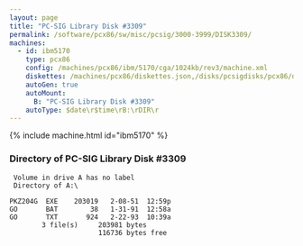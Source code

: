 ```yaml
---
layout: page
title: "PC-SIG Library Disk #3309"
permalink: /software/pcx86/sw/misc/pcsig/3000-3999/DISK3309/
machines:
  - id: ibm5170
    type: pcx86
    config: /machines/pcx86/ibm/5170/cga/1024kb/rev3/machine.xml
    diskettes: /machines/pcx86/diskettes.json,/disks/pcsigdisks/pcx86/diskettes.json
    autoGen: true
    autoMount:
      B: "PC-SIG Library Disk #3309"
    autoType: $date\r$time\rB:\rDIR\r
---
```


{% include machine.html id="ibm5170" %}

### Directory of PC-SIG Library Disk #3309

     Volume in drive A has no label
     Directory of A:\

    PKZ204G  EXE    203019   2-08-51  12:59p
    GO       BAT        38   1-31-91  12:58a
    GO       TXT       924   2-22-93  10:39a
            3 file(s)     203981 bytes
                          116736 bytes free
